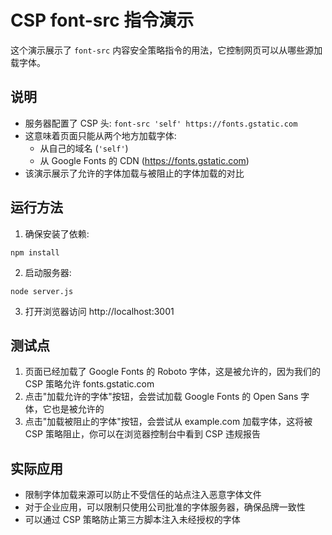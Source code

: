 # CSP font-src 指令演示

这个演示展示了 `font-src` 内容安全策略指令的用法，它控制网页可以从哪些源加载字体。

## 说明

- 服务器配置了 CSP 头: `font-src 'self' https://fonts.gstatic.com`
- 这意味着页面只能从两个地方加载字体:
  - 从自己的域名 (`'self'`)
  - 从 Google Fonts 的 CDN (https://fonts.gstatic.com)
- 该演示展示了允许的字体加载与被阻止的字体加载的对比

## 运行方法

1. 确保安装了依赖:
```
npm install
```

2. 启动服务器:
```
node server.js
```

3. 打开浏览器访问 http://localhost:3001

## 测试点

1. 页面已经加载了 Google Fonts 的 Roboto 字体，这是被允许的，因为我们的 CSP 策略允许 fonts.gstatic.com
2. 点击"加载允许的字体"按钮，会尝试加载 Google Fonts 的 Open Sans 字体，它也是被允许的
3. 点击"加载被阻止的字体"按钮，会尝试从 example.com 加载字体，这将被 CSP 策略阻止，你可以在浏览器控制台中看到 CSP 违规报告

## 实际应用

- 限制字体加载来源可以防止不受信任的站点注入恶意字体文件
- 对于企业应用，可以限制只使用公司批准的字体服务器，确保品牌一致性
- 可以通过 CSP 策略防止第三方脚本注入未经授权的字体 